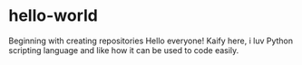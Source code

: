 # hello-world
Beginning with creating repositories
Hello everyone! Kaify here, i luv Python scripting language and like how it can be used to code easily.

